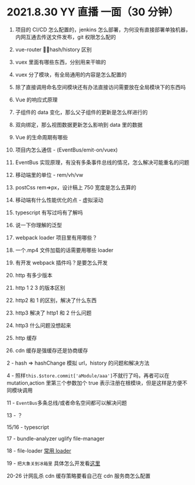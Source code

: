 # 2021.8.30 YY 直播 一面（30 分钟）

1. 项目的 CI/CD 怎么配置的，jenkins 怎么部署，为何没有直接部署单独机器，内网互通去传送文件发布，git 权限怎么配的

2. vue-router hash/history 区别

3. vuex 里面有哪些东西，分别用来干嘛的

4. vuex 分了模块，有全局通用的内容是怎么配置的

5. 除了直接调用命名空间模块还有办法直接访问需要放在全局模块下的东西吗

6. Vue 的响应式原理

7. 子组件的 data 变化，那么父子组件的更新是怎么样进行的

8. 双向绑定，那么视图数据更新怎么影响到 data 里的数据

9. Vue 的生命周期有哪些

10. 项目内怎么通信 - (EventBus/emit-on/vuex)

11. EventBus 实现原理，有没有多条事件总线的情况，怎么解决可能重名的问题

12. 移动端里的单位 - rem/vh/vw

13. postCss rem=>px，设计稿上 750 宽度是怎么去算的

14. 移动端有什么性能优化的点 - 虚拟滚动

15. typescript 有写过吗有了解吗

16. 说一下你理解的泛型

17. webpack loader 项目里有用哪些？

18. 一个.mp4 文件加载的话需要用哪些 loader

19. 有开发 webpack 插件吗？是要怎么开发

20. http 有多少版本

21. http 1 2 3 的版本区别

22. http2 和 1 的区别，解决了什么东西

23. http3 解决了 http1 和 2 什么问题

24. http3 什么问题没想起来

25. http 缓存

26. cdn 缓存是强缓存还是协商缓存

2 - hash => hashChange 模拟 url，history 的问题和解决方法

4 - 照样`this.$store.commit['aModule/aaa']`不就行了吗，再者可以在 mutation,action 里第三个参数加个 true 表示注册在根模块，但是这样是方便不同模块调用

11 - `EventBus`多条总线/或者命名空间都可以解决问题

13 - ？

15/16 - typescript

17 - bundle-analyzer uglify file-manager

18 - file-loader [常用 loader](https://blog.csdn.net/keliyxyz/article/details/51649429)

19 - `把大象关到冰箱里` 具体怎么开发看[这里]()

20-26 计网乱杀 cdn 缓存策略要看自己在 cdn 服务商怎么配置
